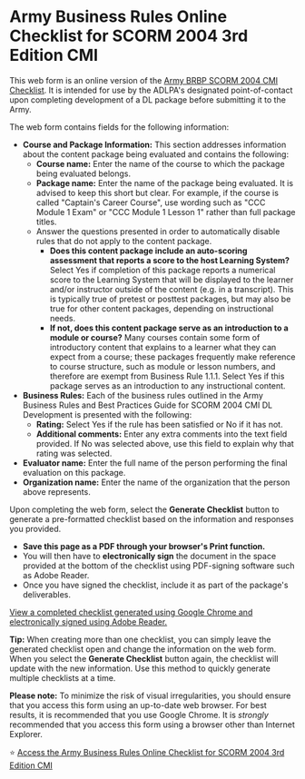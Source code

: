 # Army Business Rules Online Checklist for SCORM 2004 3rd Edition CMI
This web form is an online version of the [Army BRBP SCORM 2004 CMI Checklist](https://tadlp.github.io/brbp/). It is intended for use by the ADLPA's designated point-of-contact upon completing development of a DL package before submitting it to the Army.

The web form contains fields for the following information:

* **Course and Package Information:** This section addresses information about the content package being evaluated and contains the following:
  * **Course name:** Enter the name of the course to which the package being evaluated belongs.
  * **Package name:** Enter the name of the package being evaluated. It is advised to keep this short but clear. For example, if the course is called "Captain's Career Course", use wording such as "CCC Module 1 Exam" or "CCC Module 1 Lesson 1" rather than full package titles.
  * Answer the questions presented in order to automatically disable rules that do not apply to the content package.
    * **Does this content package include an auto-scoring assessment that reports a score to the host Learning System?** Select Yes if completion of this package reports a numerical score to the Learning System that will be displayed to the learner and/or instructor outside of the content (e.g. in a transcript). This is typically true of pretest or posttest packages, but may also be true for other content packages, depending on instructional needs.
    * **If not, does this content package serve as an introduction to a module or course?** Many courses contain some form of introductory content that explains to a learner what they can expect from a course; these packages frequently make reference to course structure, such as module or lesson numbers, and therefore are exempt from Business Rule 1.1.1. Select Yes if this package serves as an introduction to any instructional content.
* **Business Rules:** Each of the business rules outlined in the Army Business Rules and Best Practices Guide for SCORM 2004 CMI DL Development is presented with the following:
  * **Rating:** Select Yes if the rule has been satisfied or No if it has not.
  * **Additional comments:** Enter any extra comments into the text field provided. If No was selected above, use this field to explain why that rating was selected.
* **Evaluator name:** Enter the full name of the person performing the final evaluation on this package.
* **Organization name:** Enter the name of the organization that the person above represents.

Upon completing the web form, select the **Generate Checklist** button to generate a pre-formatted checklist based on the information and responses you provided.

* **Save this page as a PDF through your browser's Print function.**
* You will then have to **electronically sign** the document in the space provided at the bottom of the checklist using PDF-signing software such as Adobe Reader.
* Once you have signed the checklist, include it as part of the package's deliverables.

[View a completed checklist generated using Google Chrome and electronically signed using Adobe Reader.](examples/BRBP_CCC%20Module%201%20Exam.pdf)

**Tip:** When creating more than one checklist, you can simply leave the generated checklist open and change the information on the web form. When you select the **Generate Checklist** button again, the checklist will update with the new information. Use this method to quickly generate multiple checklists at a time.

**Please note:** To minimize the risk of visual irregularities, you should ensure that you access this form using an up-to-date web browser. For best results, it is recommended that you use Google Chrome. It is *strongly* recommended that you access this form using a browser other than Internet Explorer.

⭐ [Access the Army Business Rules Online Checklist for SCORM 2004 3rd Edition CMI](https://tadlp.github.io/online-br-checklist/)
